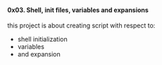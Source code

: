 #### 0x03. Shell, init files, variables and expansions
  this project is about creating script with respect to:
- shell initialization
- variables
- and expansion
